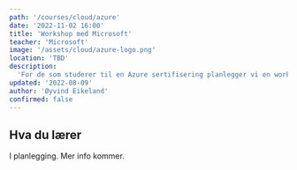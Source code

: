 ```yaml
---
path: '/courses/cloud/azure'
date: '2022-11-02 16:00'
title: 'Workshop med Microsoft'
teacher: 'Microsoft'
image: '/assets/cloud/azure-logo.png'
location: 'TBD'
description:
  'For de som studerer til en Azure sertifisering planlegger vi en workshop med Microsoft.'
updated: '2022-08-09'
author: 'Øyvind Eikeland'
confirmed: false
---
```


## Hva du lærer

I planlegging. Mer info kommer.
